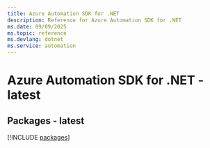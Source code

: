 ```yaml
---
title: Azure Automation SDK for .NET
description: Reference for Azure Automation SDK for .NET
ms.date: 09/09/2025
ms.topic: reference
ms.devlang: dotnet
ms.service: automation
---
```

# Azure Automation SDK for .NET - latest
## Packages - latest
[!INCLUDE [packages](automation-index.md)]